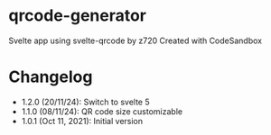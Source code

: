 # qrcode-generator

Svelte app using svelte-qrcode by z720
Created with CodeSandbox


# Changelog

- 1.2.0 (20/11/24): Switch to svelte 5
- 1.1.0 (08/11/24): QR code size customizable
- 1.0.1 (Oct 11, 2021): Initial version
